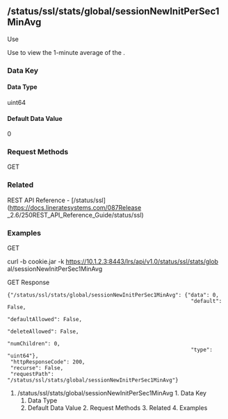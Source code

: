 ## /status/ssl/stats/global/sessionNewInitPerSec1MinAvg

Use

Use to view the 1-minute average of the .

### Data Key

#### Data Type

uint64

#### Default Data Value

0

### Request Methods

GET

### Related

REST API Reference - [/status/ssl](https://docs.lineratesystems.com/087Release
_2.6/250REST_API_Reference_Guide/status/ssl)

### Examples

GET

curl -b cookie.jar -k https://10.1.2.3:8443/lrs/api/v1.0/status/ssl/stats/glob
al/sessionNewInitPerSec1MinAvg

GET Response

    
    {"/status/ssl/stats/global/sessionNewInitPerSec1MinAvg": {"data": 0,
                                                               "default": False,
                                                               "defaultAllowed": False,
                                                               "deleteAllowed": False,
                                                               "numChildren": 0,
                                                               "type": "uint64"},
     "httpResponseCode": 200,
     "recurse": False,
     "requestPath": "/status/ssl/stats/global/sessionNewInitPerSec1MinAvg"}
    

  1. /status/ssl/stats/global/sessionNewInitPerSec1MinAvg
    1. Data Key
      1. Data Type
      2. Default Data Value
    2. Request Methods
    3. Related
    4. Examples

